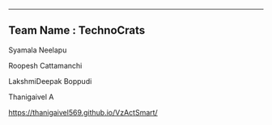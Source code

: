 ------------------------
Team Name : TechnoCrats
------------------------

Syamala Neelapu

Roopesh Cattamanchi

LakshmiDeepak Boppudi

Thanigaivel A

https://thanigaivel569.github.io/VzActSmart/
